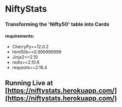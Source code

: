 # NiftyStats

### Transforming the 'Nifty50' table into Cards

#### requirements:
- CherryPy==12.0.2
- html5lib==0.999999999
- Jinja2==2.10
- redis==2.10.6
- requests==2.18.4


 ## Running Live at [https://niftystats.herokuapp.com/](https://niftystats.herokuapp.com/)
